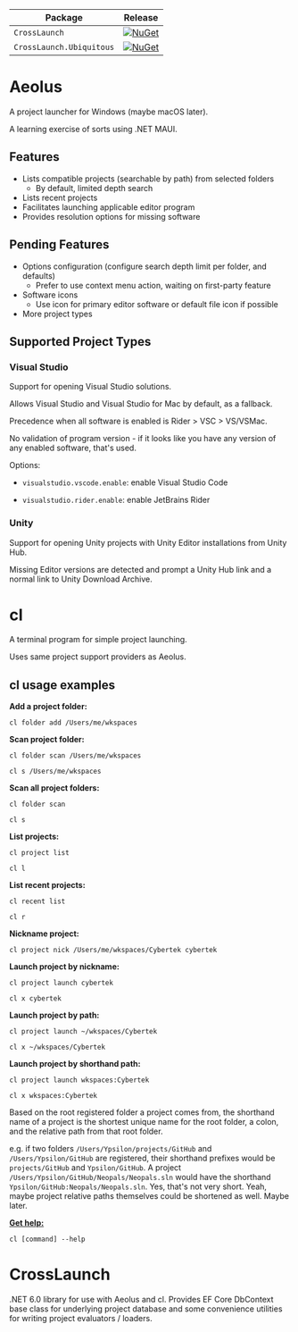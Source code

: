 | Package                  | Release                                                                                                                       |
|--------------------------|-------------------------------------------------------------------------------------------------------------------------------|
| `CrossLaunch`            | [![NuGet](https://img.shields.io/nuget/v/CrossLaunch.svg)](https://www.nuget.org/packages/CrossLaunch/)                       |
| `CrossLaunch.Ubiquitous` | [![NuGet](https://img.shields.io/nuget/v/CrossLaunch.Ubiquitous.svg)](https://www.nuget.org/packages/CrossLaunch.Ubiquitous/) |

# Aeolus

A project launcher for Windows (maybe macOS later).

A learning exercise of sorts using .NET MAUI.

## Features

- Lists compatible projects (searchable by path) from selected folders
  - By default, limited depth search
- Lists recent projects
- Facilitates launching applicable editor program
- Provides resolution options for missing software

## Pending Features

- Options configuration (configure search depth limit per folder, and defaults)
  - Prefer to use context menu action, waiting on first-party feature
- Software icons
  - Use icon for primary editor software or default file icon if possible
- More project types

## Supported Project Types

### Visual Studio

Support for opening Visual Studio solutions.

Allows Visual Studio and Visual Studio for Mac by default, as a fallback.

Precedence when all software is enabled is Rider > VSC > VS/VSMac.

No validation of program version - if it looks like you have any version of any enabled software, that's used.

Options:

- `visualstudio.vscode.enable`: enable Visual Studio Code

- `visualstudio.rider.enable`: enable JetBrains Rider

### Unity

Support for opening Unity projects with Unity Editor installations from Unity Hub.

Missing Editor versions are detected and prompt a Unity Hub link and a normal link to Unity Download Archive.

# cl

A terminal program for simple project launching.

Uses same project support providers as Aeolus.

## cl usage examples

**Add a project folder:**

`cl folder add /Users/me/wkspaces`

**Scan project folder:**

`cl folder scan /Users/me/wkspaces`

`cl s /Users/me/wkspaces`

**Scan all project folders:**

`cl folder scan`

`cl s`

**List projects:**

`cl project list`

`cl l`

**List recent projects:**

`cl recent list`

`cl r`

**Nickname project:**

`cl project nick /Users/me/wkspaces/Cybertek cybertek`

**Launch project by nickname:**

`cl project launch cybertek`

`cl x cybertek`

**Launch project by path:**

`cl project launch ~/wkspaces/Cybertek`

`cl x ~/wkspaces/Cybertek`

**Launch project by shorthand path:**

`cl project launch wkspaces:Cybertek`

`cl x wkspaces:Cybertek`

Based on the root registered folder a project comes from, the shorthand name of a project is
the shortest unique name for the root folder, a colon, and the relative path from that root folder.

e.g. if two folders `/Users/Ypsilon/projects/GitHub` and `/Users/Ypsilon/GitHub` are registered, their
shorthand prefixes would be `projects/GitHub` and `Ypsilon/GitHub`. A project `/Users/Ypsilon/GitHub/Neopals/Neopals.sln`
would have the shorthand `Ypsilon/GitHub:Neopals/Neopals.sln`. Yes, that's not very short. Yeah, maybe project relative
paths themselves could be shortened as well. Maybe later.

**[Get help:](https://www.youtube.com/watch?v=CpZakOJlRoY)**

`cl [command] --help`

# CrossLaunch

.NET 6.0 library for use with Aeolus and cl. Provides EF Core DbContext base class for underlying project database and some convenience utilities for writing project evaluators / loaders.

